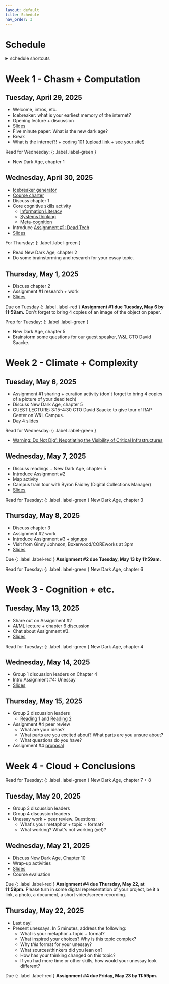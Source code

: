 ```yaml
---
layout: default
title: Schedule
nav_order: 3
---
```


# Schedule 

<details  markdown="block">
  <summary>
    schedule shortcuts
  </summary>
1. TOC
{:toc}
</details>


# Week 1 - Chasm + Computation

## Tuesday, April 29, 2025

* Welcome, intros, etc.
* Icebreaker: what is your earliest memory of the internet?
* Opening lecture + discussion
* [Slides](https://docs.google.com/presentation/d/1J_K-ssNfrsmNeFlQrAGwWrr4GaBy-hgtPFi6pYpxZIs/edit?usp=sharing)
* Five minute paper: What is the new dark age? 
* Break 
* What is the internet?! + coding 101 ([upload link](https://wlu.app.box.com/f/096d822840794c3aafd4521c7550d622) + [see your site!](https://mackenziekbrooks.info/dci271/))

Read for Wednesday:
{: .label .label-green }
* New Dark Age, chapter 1

## Wednesday, April 30, 2025

* [Icebreaker generator](https://mackenziekbrooks.github.io/icebreaker-generator/)
* [Course charter](https://wlu.box.com/s/7acleverb51qev3nw02sa0r1dlfh69ns)
* Discuss chapter 1
* Core cognitive skills activity
  * [Information Literacy](https://www.ala.org/acrl/standards/ilframework)
  * [Systems thinking](https://thesystemsthinker.com/wp-content/uploads/2016/03/Introduction-to-Systems-Thinking-IMS013Epk.pdf)
  * [Meta-cognition](https://www.cambridge.org/core/services/aop-cambridge-core/content/view/B670B062FF21016A7CFEB4EACB81D72C)
* Introduce [Assignment #1: Dead Tech](../../assignments/#assignment-1-dead-tech)
* [Slides](https://docs.google.com/presentation/d/1YboSw6w8kFNjRQSH8oaSgDfQ2v13ivFRVQJMczpUqIM/edit?usp=sharing)

For Thursday:
{: .label .label-green }

* Read New Dark Age, chapter 2
* Do some brainstorming and research for your essay topic. 


## Thursday, May 1, 2025

* Discuss chapter 2
* Assignment #1 research + work
* [Slides](https://docs.google.com/presentation/d/1npJ4cMfmcPvPyiPgfbvcWGiIlGaEiDDWcy7GRfRbrCA/edit?usp=sharing)

Due on Tuesday
{: .label .label-red } 
**Assignment #1 due Tuesday, May 6 by 11:59am.** Don't forget to bring 4 copies of an image of the object on paper. 

Prep for Tuesday:
{: .label .label-green }
* New Dark Age, chapter 5
* Brainstorm some questions for our guest speaker, W&L CTO David Saacke.

# Week 2 - Climate + Complexity

## Tuesday, May 6, 2025
* Assignment #1 sharing + curation activity (don't forget to bring 4 copies of a picture of your dead tech)
* Discuss New Dark Age, chapter 5
* GUEST LECTURE: 3:15-4:30 CTO David Saacke to give tour of RAP Center on W&L Campus. 
* [Day 4 slides](https://docs.google.com/presentation/d/1c4-4-vjHlpr_MHFxV_CEnhJFWypiUDzqiw3RjkONWX8/edit?usp=sharing)

Read for Wednesday:
{: .label .label-green }
* [Warning: Do Not Dig’: Negotiating the Visibility of Critical Infrastructures](https://journals.sagepub.com/doi/10.1177/1470412911430465)

## Wednesday, May 7, 2025

* Discuss readings + New Dark Age, chapter 5
* Introduce Assignment #2
* Map activity 
* Campus train tour with Byron Faidley (Digital Collections Manager) 
* [Slides](https://docs.google.com/presentation/d/1pUwOpmC3oVxPaF1R7so_fP_4OUp3C3mr2iUA4OzEKE4/edit?usp=sharing) 

Read for Tuesday:
{: .label .label-green }
New Dark Age, chapter 3

## Thursday, May 8, 2025

* Discuss chapter 3
* Assignment #2 work 
* Introduce Assignment #3 + [signups](https://docs.google.com/forms/d/e/1FAIpQLSfX-NuDlISKLIy5lkLl_xNMP4t_d1JQvi0sUgvB7lJFkuYCKg/viewform)
* Visit from Ginny Johnson, Boxerwood/COREworks at 3pm
* [Slides](https://docs.google.com/presentation/d/1teDxzmbiDWlRNvPeoOThA4DfUm07PVWJi-yluNiVr0g/edit?usp=sharing)

Due
{: .label .label-red } 
**Assignment #2 due Tuesday, May 13 by 11:59am.**

Read for Tuesday:
{: .label .label-green }
New Dark Age, chapter 6

# Week 3 - Cognition + etc.

## Tuesday, May 13, 2025

* Share out on Assignment #2
* AI/ML lecture + chapter 6 discussion
* Chat about Assignment #3.
* [Slides](https://docs.google.com/presentation/d/1OGcV_tRPPvX-riJBmReql445Sw1PDUvjmBj-DMTPzBk/edit?usp=sharing) 

Read for Tuesday:
{: .label .label-green }
New Dark Age, chapter 4

## Wednesday, May 14, 2025

* Group 1 discussion leaders on Chapter 4
* Intro Assignment #4: Unessay
* [Slides](https://docs.google.com/presentation/d/1dC1tl9TbGeFYPx04Pj56wf8MFj_9a1fU7JrXYchh0Ug/edit?usp=sharing)

## Thursday, May 15, 2025

* Group 2 discussion leaders
  * [Reading 1](https://www.vox.com/recode/22412232/youtube-kids-autoplay) and [Reading 2](https://www.scientificamerican.com/article/information-overload-helps-fake-news-spread-and-social-media-knows-it/)
* Assignment #4 peer review
  * What are your ideas? 
  * What parts are you excited about? What parts are you unsure about?
  * What questions do you have?
* Assignment #4 [proposal](https://docs.google.com/forms/d/e/1FAIpQLScwQJbSohnwrqaq5Iq_yVH21IgN9FIPkkT6SUg1spc718UKYQ/viewform?usp=dialog) 


# Week 4 - Cloud + Conclusions

Read for Tuesday:
{: .label .label-green }
New Dark Age, chapter 7 + 8

## Tuesday, May 20, 2025

* Group 3 discussion leaders
* Group 4 discussion leaders
* Unessay work + peer review. Questions:
  * What's your metaphor + topic + format?
  * What working? What's not working (yet)? 

## Wednesday, May 21, 2025

* Discuss New Dark Age, Chapter 10 
* Wrap-up activities 
* [Slides](https://docs.google.com/presentation/d/1h68iciBaCjUWH9gsqI7-odD8G3_WEA9bq9pKDAbWIo4/edit?usp=sharing)
* Course evaluation

Due
{: .label .label-red } 
**Assignment #4 due Thursday, May 22, at 11:59pm.**
Please turn in some digital representation of your project, be it a link, a photo, a document, a short video/screen recording.

## Thursday, May 22, 2025

* Last day!
* Present unessays. In 5 minutes, address the following:
  * What is your metaphor + topic + format? 
  * What inspired your choices? Why is this topic complex?
  * Why *this* format for your unessay? 
  * What sources/thinkers did you lean on?
  * How has your thinking changed on this topic?
  * If you had more time or other skills, how would your unessay look different?

Due
{: .label .label-red } 
**Assignment #4 due Friday, May 23 by 11:59pm.**





